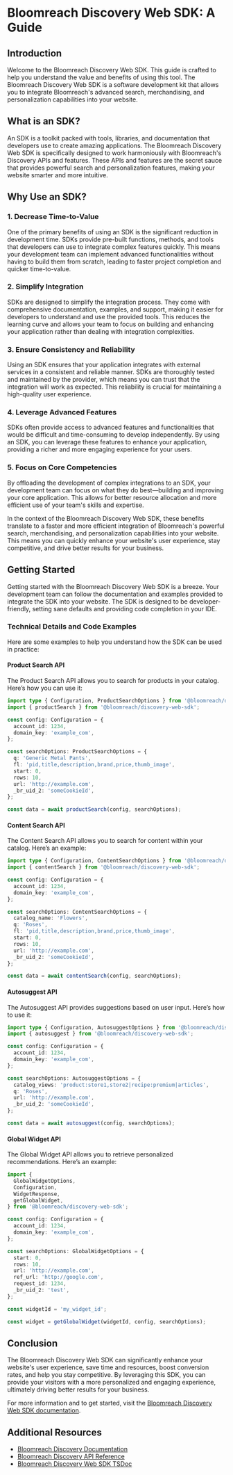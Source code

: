 # Bloomreach Discovery Web SDK: A Guide

## Introduction

Welcome to the Bloomreach Discovery Web SDK. This guide is crafted to help you understand the value
and benefits of using this tool. The Bloomreach Discovery Web SDK is a software development kit that
allows you to integrate Bloomreach's advanced search, merchandising, and personalization
capabilities into your website.

## What is an SDK?

An SDK is a toolkit packed with tools, libraries, and documentation that developers use to create
amazing applications. The Bloomreach Discovery Web SDK is specifically designed to work harmoniously
with Bloomreach's Discovery APIs and features. These APIs and features are the secret sauce that
provides powerful search and personalization features, making your website smarter and more
intuitive.

## Why Use an SDK?

### 1. Decrease Time-to-Value

One of the primary benefits of using an SDK is the significant reduction in development time. SDKs
provide pre-built functions, methods, and tools that developers can use to integrate complex
features quickly. This means your development team can implement advanced functionalities without
having to build them from scratch, leading to faster project completion and quicker time-to-value.

### 2. Simplify Integration

SDKs are designed to simplify the integration process. They come with comprehensive documentation,
examples, and support, making it easier for developers to understand and use the provided tools.
This reduces the learning curve and allows your team to focus on building and enhancing your
application rather than dealing with integration complexities.

### 3. Ensure Consistency and Reliability

Using an SDK ensures that your application integrates with external services in a consistent and
reliable manner. SDKs are thoroughly tested and maintained by the provider, which means you can
trust that the integration will work as expected. This reliability is crucial for maintaining a
high-quality user experience.

### 4. Leverage Advanced Features

SDKs often provide access to advanced features and functionalities that would be difficult and
time-consuming to develop independently. By using an SDK, you can leverage these features to enhance
your application, providing a richer and more engaging experience for your users.

### 5. Focus on Core Competencies

By offloading the development of complex integrations to an SDK, your development team can focus on
what they do best—building and improving your core application. This allows for better resource
allocation and more efficient use of your team's skills and expertise.

In the context of the Bloomreach Discovery Web SDK, these benefits translate to a faster and more
efficient integration of Bloomreach's powerful search, merchandising, and personalization
capabilities into your website. This means you can quickly enhance your website's user experience,
stay competitive, and drive better results for your business.

## Getting Started

Getting started with the Bloomreach Discovery Web SDK is a breeze. Your development team can follow
the documentation and examples provided to integrate the SDK into your website. The SDK is designed
to be developer-friendly, setting sane defaults and providing code completion in your IDE.

### Technical Details and Code Examples

Here are some examples to help you understand how the SDK can be used in practice:

#### Product Search API

The Product Search API allows you to search for products in your catalog. Here’s how you can use it:

```typescript
import type { Configuration, ProductSearchOptions } from '@bloomreach/discovery-web-sdk';
import { productSearch } from '@bloomreach/discovery-web-sdk';

const config: Configuration = {
  account_id: 1234,
  domain_key: 'example_com',
};

const searchOptions: ProductSearchOptions = {
  q: 'Generic Metal Pants',
  fl: 'pid,title,description,brand,price,thumb_image',
  start: 0,
  rows: 10,
  url: 'http://example.com',
  _br_uid_2: 'someCookieId',
};

const data = await productSearch(config, searchOptions);
```

#### Content Search API

The Content Search API allows you to search for content within your catalog. Here’s an example:

```typescript
import type { Configuration, ContentSearchOptions } from '@bloomreach/discovery-web-sdk';
import { contentSearch } from '@bloomreach/discovery-web-sdk';

const config: Configuration = {
  account_id: 1234,
  domain_key: 'example_com',
};

const searchOptions: ContentSearchOptions = {
  catalog_name: 'Flowers',
  q: 'Roses',
  fl: 'pid,title,description,brand,price,thumb_image',
  start: 0,
  rows: 10,
  url: 'http://example.com',
  _br_uid_2: 'someCookieId',
};

const data = await contentSearch(config, searchOptions);
```

#### Autosuggest API

The Autosuggest API provides suggestions based on user input. Here’s how to use it:

```typescript
import type { Configuration, AutosuggestOptions } from '@bloomreach/discovery-web-sdk';
import { autosuggest } from '@bloomreach/discovery-web-sdk';

const config: Configuration = {
  account_id: 1234,
  domain_key: 'example_com',
};

const searchOptions: AutosuggestOptions = {
  catalog_views: 'product:store1,store2|recipe:premium|articles',
  q: 'Roses',
  url: 'http://example.com',
  _br_uid_2: 'someCookieId',
};

const data = await autosuggest(config, searchOptions);
```

#### Global Widget API

The Global Widget API allows you to retrieve personalized recommendations. Here’s an example:

```typescript
import {
  GlobalWidgetOptions,
  Configuration,
  WidgetResponse,
  getGlobalWidget,
} from '@bloomreach/discovery-web-sdk';

const config: Configuration = {
  account_id: 1234,
  domain_key: 'example_com',
};

const searchOptions: GlobalWidgetOptions = {
  start: 0,
  rows: 10,
  url: 'http://example.com',
  ref_url: 'http://google.com',
  request_id: 1234,
  _br_uid_2: 'test',
};

const widgetId = 'my_widget_id';

const widget = getGlobalWidget(widgetId, config, searchOptions);
```

## Conclusion

The Bloomreach Discovery Web SDK can significantly enhance your website's user experience, save time
and resources, boost conversion rates, and help you stay competitive. By leveraging this SDK, you
can provide your visitors with a more personalized and engaging experience, ultimately driving
better results for your business.

For more information and to get started, visit the
[Bloomreach Discovery Web SDK documentation](https://bloomreach.github.io/discovery-web-sdk).

## Additional Resources

- [Bloomreach Discovery Documentation](https://documentation.bloomreach.com)
- [Bloomreach Discovery API Reference](https://api.bloomreach.com)
- [Bloomreach Discovery Web SDK TSDoc](https://bloomreach.github.io/discovery-web-sdk)

